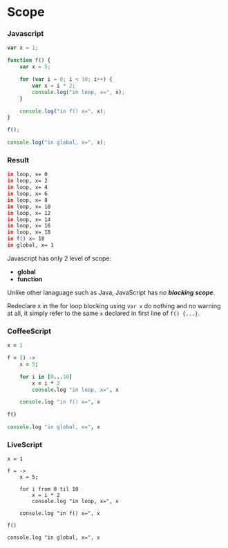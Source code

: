 

# Scope

### Javascript

```javascript
var x = 1;

function f() {
    var x = 5;

    for (var i = 0; i < 10; i++) {
        var x = i * 2;
        console.log("in loop, x=", x);
    }

    console.log("in f() x=", x);
}

f();

console.log("in global, x=", x);
```

### Result
```sh
in loop, x= 0
in loop, x= 2
in loop, x= 4
in loop, x= 6
in loop, x= 8
in loop, x= 10
in loop, x= 12
in loop, x= 14
in loop, x= 16
in loop, x= 18
in f() x= 18
in global, x= 1
```

Javascript has only 2 level of scope:
- **global**
- **function**

Unlike other lanaguage such as Java, JavaScript has no ***blocking scope***.

Redeclare x in the for loop blocking using `var x` do nothing and no warning at all, it simply refer to the same `x` declared in first line of `f() {...}`.


### CoffeeScript
```coffeescript
x = 1

f = () ->
    x = 5;

    for i in [0...10]
    	x = i * 2
    	console.log "in loop, x=", x

    console.log "in f() x=", x

f()

console.log "in global, x=", x
```

### LiveScript
```livescript
x = 1

f = ->
    x = 5;

    for i from 0 til 10
        x = i * 2
        console.log "in loop, x=", x

    console.log "in f() x=", x

f()

console.log "in global, x=", x
```